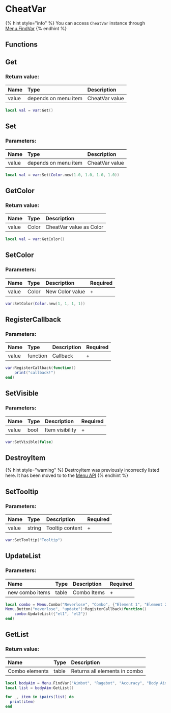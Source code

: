 # CheatVar

{% hint style="info" %}
You can access `CheatVar` instance through [Menu.FindVar](../Menu.md)
{% endhint %}

## Functions

## Get

### Return value:

| Name | Type | Description |
| :--- | :--- | :--- |
| value | depends on menu item | CheatVar value |

```lua
local val = var:Get()
```

## Set

### Parameters:

| Name | Type | Description |
| :--- | :--- | :--- |
| value | depends on menu item | CheatVar value |

```lua
local val = var:Set(Color.new(1.0, 1.0, 1.0, 1.0))
```

## GetColor

### Return value:

| Name | Type | Description |
| :--- | :--- | :--- |
| value | Color | CheatVar value as Color |

```lua
local val = var:GetColor()
```

## SetColor

### Parameters:

| Name | Type | Description | Required |
| :--- | :--- | :--- | :--- |
| value | Color | New Color value | + |

```lua
var:SetColor(Color.new(1, 1, 1, 1))
```

## RegisterCallback

### Parameters:

| Name | Type | Description | Required |
| :--- | :--- | :--- | :--- |
| value | function | Callback | + |

```lua
var:RegisterCallback(function()
	print("callback!")
end)
```

## SetVisible

### Parameters:

| Name | Type | Description | Required |
| :--- | :--- | :--- | :--- |
| value | bool | Item visibility | + |

```lua
var:SetVisible(false)
```

## DestroyItem

{% hint style="warning" %}
DestroyItem was previously incorrectly listed here. It has been moved to to the [Menu API](../other/menuapi.md#destroyitem)
{% endhint %}


## SetTooltip

### Parameters:

| Name | Type | Description | Required |
| :--- | :--- | :--- | :--- |
| value | string | Tooltip content | + |

```lua
var:SetTooltip("Tooltip")
```

## UpdateList

### Parameters:

| Name | Type | Description | Required |
| :--- | :--- | :--- | :--- |
| new combo items | table | Combo Items | + |

```lua
local combo = Menu.Combo("Neverlose", "Combo", {"Element 1", "Element 2", "Element 3"}, 0, "Tooltip")
Menu.Button("neverlose", "update"):RegisterCallback(function()	
	combo:UpdateList({"el1", "el2"})	
end)
```

## GetList

### Return value:

| Name | Type | Description |
| :--- | :--- | :--- |
| Combo elements | table | Returns all elements in combo |

```lua
local bodyAim = Menu.FindVar("Aimbot", "Ragebot", "Accuracy", "Body Aim")
local list = bodyAim:GetList()

for _, item in ipairs(list) do
  print(item)
end
```

